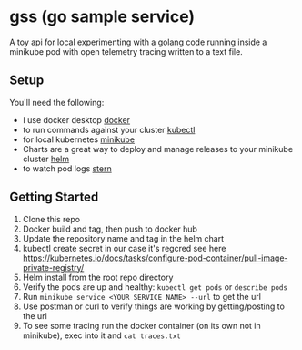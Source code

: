 # gss (go sample service)

A toy api for local experimenting with a golang code running inside a minikube pod with open telemetry tracing written to a text file.

## Setup

You'll need the following:
* I use docker desktop [docker]()
* to run commands against your cluster [kubectl]()
* for local kubernetes [minikube]()
* Charts are a great way to deploy and manage releases to your minikube cluster [helm]()
* to watch pod logs [stern](https://github.com/stern/stern)


## Getting Started

1. Clone this repo
2. Docker build and tag, then push to docker hub
4. Update the repository name and tag in the helm chart
5. kubectl create secret in our case it's regcred see here https://kubernetes.io/docs/tasks/configure-pod-container/pull-image-private-registry/
6. Helm install from the root repo directory
7. Verify the pods are up and healthy: `kubectl get pods` or `describe pods`
8. Run `minikube service <YOUR SERVICE NAME> --url` to get the url
9. Use postman or curl to verify things are working by getting/posting to the url
10. To see some tracing run the docker container (on its own not in minikube), exec into it and `cat traces.txt`